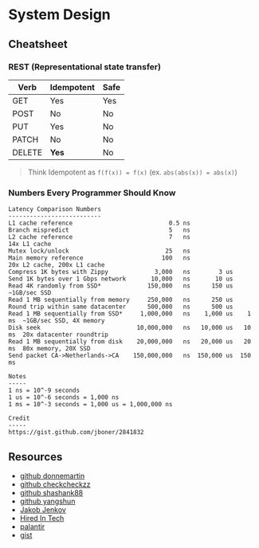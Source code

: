 # System Design

## Cheatsheet

### REST (Representational state transfer)

| Verb | Idempotent | Safe |
|---|---|---|
| GET | Yes | Yes |
| POST | No | No |
| PUT | Yes | No |
| PATCH | No | No |
| DELETE | **Yes** | No |

> Think Idempotent as `f(f(x)) = f(x)` (ex. `abs(abs(x)) = abs(x)`)

### Numbers Every Programmer Should Know
```
Latency Comparison Numbers
--------------------------
L1 cache reference                           0.5 ns
Branch mispredict                            5   ns
L2 cache reference                           7   ns                      14x L1 cache
Mutex lock/unlock                           25   ns
Main memory reference                      100   ns                      20x L2 cache, 200x L1 cache
Compress 1K bytes with Zippy             3,000   ns        3 us
Send 1K bytes over 1 Gbps network       10,000   ns       10 us
Read 4K randomly from SSD*             150,000   ns      150 us          ~1GB/sec SSD
Read 1 MB sequentially from memory     250,000   ns      250 us
Round trip within same datacenter      500,000   ns      500 us
Read 1 MB sequentially from SSD*     1,000,000   ns    1,000 us    1 ms  ~1GB/sec SSD, 4X memory
Disk seek                           10,000,000   ns   10,000 us   10 ms  20x datacenter roundtrip
Read 1 MB sequentially from disk    20,000,000   ns   20,000 us   20 ms  80x memory, 20X SSD
Send packet CA->Netherlands->CA    150,000,000   ns  150,000 us  150 ms

Notes
-----
1 ns = 10^-9 seconds
1 us = 10^-6 seconds = 1,000 ns
1 ms = 10^-3 seconds = 1,000 us = 1,000,000 ns

Credit
-----
https://gist.github.com/jboner/2841832
```

## Resources
* [github donnemartin](https://github.com/donnemartin/system-design-primer)
* [github checkcheckzz](https://github.com/checkcheckzz/system-design-interview)
* [github shashank88](https://github.com/shashank88/system_design)
* [github yangshun](https://github.com/yangshun/tech-interview-handbook/tree/master/design)
* [Jakob Jenkov](http://tutorials.jenkov.com/software-architecture/index.html)
* [Hired In Tech](https://www.hiredintech.com/classrooms/system-design/lesson/52)
* [palantir](https://www.palantir.com/2011/10/how-to-rock-a-systems-design-interview/)
* [gist](https://gist.github.com/vasanthk/485d1c25737e8e72759f)

